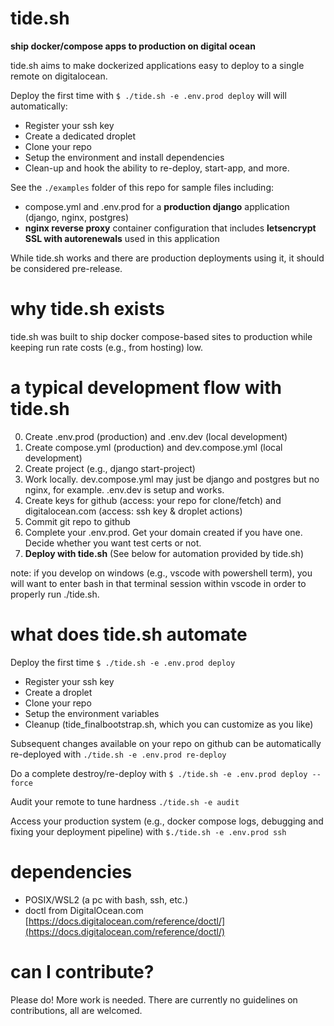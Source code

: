 # tide.sh
__ship docker/compose apps to production on digital ocean__

tide.sh aims to make dockerized applications easy to deploy to a single remote on digitalocean.

Deploy the first time with ```$ ./tide.sh -e .env.prod deploy``` will will automatically:

- Register your ssh key
- Create a dedicated droplet
- Clone your repo
- Setup the environment and install dependencies
- Clean-up and hook the ability to re-deploy, start-app, and more.

See the ```./examples``` folder of this repo for sample files including:

- compose.yml and .env.prod for a __production django__ application (django, nginx, postgres)
- __nginx reverse proxy__ container configuration that includes __letsencrypt SSL with autorenewals__ used in this application

While tide.sh works and there are production deployments using it, it should be considered pre-release.

# why tide.sh exists

tide.sh was built to ship docker compose-based sites to production while keeping run rate costs (e.g., from hosting) low.

# a typical development flow with tide.sh

0. Create .env.prod (production) and .env.dev (local development)
1. Create compose.yml (production) and dev.compose.yml (local development)
2. Create project (e.g., django start-project)
3. Work locally. dev.compose.yml may just be django and postgres but no nginx, for example. .env.dev is setup and works.
4. Create keys for github (access: your repo for clone/fetch) and digitalocean.com (access: ssh key & droplet actions)
5. Commit git repo to github
6. Complete your .env.prod. Get your domain created if you have one. Decide whether you want test certs or not.
7. __Deploy with tide.sh__ (See below for automation provided by tide.sh)

note: if you develop on windows (e.g., vscode with powershell term), you will want to enter bash in that terminal session within vscode in order to properly run ./tide.sh.

# what does tide.sh automate

Deploy the first time ```$ ./tide.sh -e .env.prod deploy```
- Register your ssh key
- Create a droplet
- Clone your repo
- Setup the environment variables
- Cleanup (tide_finalbootstrap.sh, which you can customize as you like)

Subsequent changes available on your repo on github can be automatically re-deployed with ```./tide.sh -e .env.prod re-deploy```

Do a complete destroy/re-deploy with ```$ ./tide.sh -e .env.prod deploy --force```

Audit your remote to tune hardness ```./tide.sh -e audit```

Access your production system (e.g., docker compose logs, debugging and fixing your deployment pipeline) with ```$./tide.sh -e .env.prod ssh```

# dependencies

- POSIX/WSL2 (a pc with bash, ssh, etc.)
- doctl from DigitalOcean.com [https://docs.digitalocean.com/reference/doctl/](https://docs.digitalocean.com/reference/doctl/)

# can I contribute?

Please do! More work is needed. There are currently no guidelines on contributions, all are welcomed.